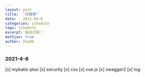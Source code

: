 ```yaml
---
layout: post
title:  "日程表"
date:   2021-04-8
categories: schedule
tags: schedule
excerpt: 每日日程！
mathjax: true
author: Ike06
---
```


### 2021-4-8
[x] mybatis-plus
[x] security
[x] css
[x] vue.js
[x] swagger2
[x] log  